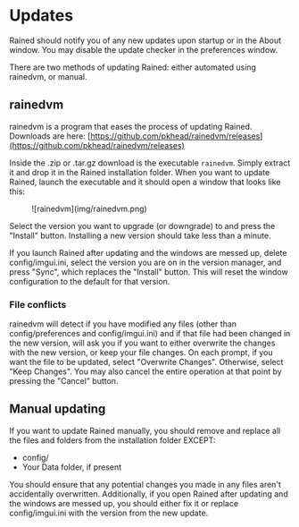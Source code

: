 # Updates
Rained should notify you of any new updates upon startup or in the About window. You may disable the update checker in the preferences window.

There are two methods of updating Rained: either automated using rainedvm, or manual.

## rainedvm
rainedvm is a program that eases the process of updating Rained. Downloads are here:
[https://github.com/pkhead/rainedvm/releases](https://github.com/pkhead/rainedvm/releases)

Inside the .zip or .tar.gz download is the executable `rainedvm`. Simply extract it and drop it in the Rained installation folder. When you want to update Rained, launch the executable and it should open a window that looks like this:

<figure markdown="span">
    ![rainedvm](img/rainedvm.png)
</figure>

Select the version you want to upgrade (or downgrade) to and press the "Install" button. Installing a new version should take less than a minute.

If you launch Rained after updating and the windows are messed up, delete config/imgui.ini, select the version you are on in the version manager, and press "Sync", which replaces the "Install" button. This will reset the window configuration to the default for that version.

### File conflicts
rainedvm will detect if you have modified any files (other than config/preferences and config/imgui.ini) and if that file had been changed in the new version, will ask you if you want to either overwrite the changes with the new version, or keep your file changes. On each prompt, if you want the file to be updated, select "Overwrite Changes". Otherwise, select "Keep Changes". You may also cancel the entire operation at that point by pressing the "Cancel" button.

## Manual updating
If you want to update Rained manually, you should remove and replace all the files and folders from the installation folder EXCEPT:

- config/
- Your Data folder, if present

You should ensure that any potential changes you made in any files aren't accidentally overwritten. Additionally, if you open Rained after updating and the windows are messed up, you should either fix it or replace config/imgui.ini with the version from the new update.
